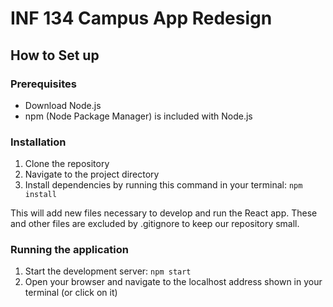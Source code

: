 # INF 134 Campus App Redesign

## How to Set up
### Prerequisites
- Download Node.js
- npm (Node Package Manager) is included with Node.js
### Installation
1. Clone the repository
2. Navigate to the project directory
3. Install dependencies by running this command in your terminal: ```npm install```

This will add new files necessary to develop and run the React app. These and other files are excluded by .gitignore to keep our repository small.

### Running the application
1. Start the development server: ```npm start```
2. Open your browser and navigate to the localhost address shown in your terminal (or click on it)
